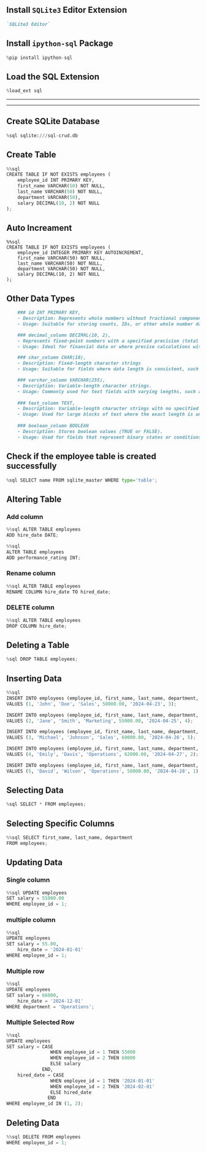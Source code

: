 ## **Install `SQLite3` Editor Extension**
``` md
`SQLite3 Editor`
```

## **Install `ipython-sql` Package**
``` python
%pip install ipython-sql
```

## **Load the SQL Extension**
``` python
%load_ext sql
```

---
---


## **Create SQLite Database**
``` python
%sql sqlite:///sql-crud.db
```

## **Create Table**
``` python
%%sql
CREATE TABLE IF NOT EXISTS employees (
    employee_id INT PRIMARY KEY,
    first_name VARCHAR(50) NOT NULL,
    last_name VARCHAR(50) NOT NULL,
    department VARCHAR(50),
    salary DECIMAL(10, 2) NOT NULL
);
```

## **Auto Increament**
```
%%sql
CREATE TABLE IF NOT EXISTS employees (
    employee_id INTEGER PRIMARY KEY AUTOINCREMENT,
    first_name VARCHAR(50) NOT NULL,
    last_name VARCHAR(50) NOT NULL,
    department VARCHAR(50) NOT NULL,
    salary DECIMAL(10, 2) NOT NULL    
);
```



## **Other Data Types**
``` md	
    ### id INT PRIMARY KEY,
    - Description: Represents whole numbers without fractional components.
    - Usage: Suitable for storing counts, IDs, or other whole number data.

    ### decimal_column DECIMAL(10, 2),
    - Represents fixed-point numbers with a specified precision (total digits) and scale (digits to the right of the decimal point).
    - Usage: Ideal for financial data or where precise calculations with fixed decimal places are required.

    ### char_column CHAR(10),
    - Description: Fixed-length character strings
    - Usage: Suitable for fields where data length is consistent, such as postal codes or fixed-format identifiers.

    ### varchar_column VARCHAR(255),
    - Description: Variable-length character strings.
    - Usage: Commonly used for text fields with varying lengths, such as names, addresses, or descriptions.
    
    ### text_column TEXT,
    - Description: Variable-length character strings with no specified maximum length.
    - Usage: Used for large blocks of text where the exact length is unpredictable, such as comments or lengthy descriptions.
    
    ### boolean_column BOOLEAN
    - Description: Stores boolean values (TRUE or FALSE).
    - Usage: Used for fields that represent binary states or conditions, such as status indicators (active, inactive), flags, or logical condition
```


## **Check if the employee table is created successfully**
``` python
%sql SELECT name FROM sqlite_master WHERE type='table';
```


## **Altering Table**
### Add column
``` python
%%sql ALTER TABLE employees
ADD hire_date DATE;
```
``` python
%%sql
ALTER TABLE employees
ADD performance_rating INT;
```
### Rename column
``` python
%%sql ALTER TABLE employees
RENAME COLUMN hire_date TO hired_date;
```
### DELETE column
``` python
%%sql ALTER TABLE employees
DROP COLUMN hire_date;
```


## **Deleting a Table**
``` python
%sql DROP TABLE employees;
```

## **Inserting Data**
``` python
%%sql
INSERT INTO employees (employee_id, first_name, last_name, department, salary, hire_date, performance_rating)
VALUES (1, 'John', 'Doe', 'Sales', 50000.00, '2024-04-23', 3);

INSERT INTO employees (employee_id, first_name, last_name, department, salary, hire_date, performance_rating)
VALUES (2, 'Jane', 'Smith', 'Marketing', 55000.00, '2024-04-25', 4);

INSERT INTO employees (employee_id, first_name, last_name, department, salary, hire_date, performance_rating)
VALUES (3, 'Michael', 'Johnson', 'Sales', 60000.00, '2024-04-26', 5);

INSERT INTO employees (employee_id, first_name, last_name, department, salary, hire_date, performance_rating)
VALUES (4, 'Emily', 'Davis', 'Operations', 62000.00, '2024-04-27', 2);

INSERT INTO employees (employee_id, first_name, last_name, department, salary, hire_date, performance_rating)
VALUES (5, 'David', 'Wilson', 'Operations', 58000.00, '2024-04-28', 1);
```

## **Selecting Data**
``` python
%sql SELECT * FROM employees;
```


## **Selecting Specific Columns**
``` python
%%sql SELECT first_name, last_name, department
FROM employees;
```



## **Updating Data**
### **Single column**
``` python
%%sql UPDATE employees
SET salary = 55000.00
WHERE employee_id = 1;
```
### **multiple column**
``` python
%%sql
UPDATE employees
SET salary = 55.00,
    hire_date = '2024-01-01'
WHERE employee_id = 1;
```
### **Multiple row**
``` python
%%sql
UPDATE employees
SET salary = 66000,
    hire_date = '2024-12-01'
WHERE department = 'Operations';
```

### **Multiple Selected Row**
``` python
%%sql
UPDATE employees
SET salary = CASE
                WHEN employee_id = 1 THEN 55000
                WHEN employee_id = 2 THEN 60000
                ELSE salary
             END,
    hired_date = CASE
                WHEN employee_id = 1 THEN '2024-01-01'
                WHEN employee_id = 2 THEN '2024-02-01'
                ELSE hired_date
               END
WHERE employee_id IN (1, 2);

```

## **Deleting Data**
``` python
%%sql DELETE FROM employees
WHERE employee_id = 1;
```




